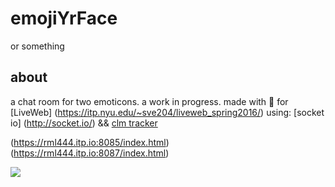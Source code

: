 # emojiYrFace
or something
## about
a chat room for two emoticons. a work in progress. made with 💚 for [LiveWeb] (https://itp.nyu.edu/~sve204/liveweb_spring2016/) using: [socket io] (http://socket.io/) && [clm tracker](https://github.com/auduno/clmtrackr)

(https://rml444.itp.io:8085/index.html)
(https://rml444.itp.io:8087/index.html)

![](emoticons.png)
